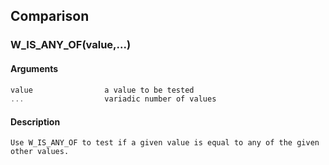 ## Comparison
    
### W_IS_ANY_OF(value,...)
#### Arguments
```C
value                a value to be tested
...                  variadic number of values
```
#### Description
    Use W_IS_ANY_OF to test if a given value is equal to any of the given other values.
